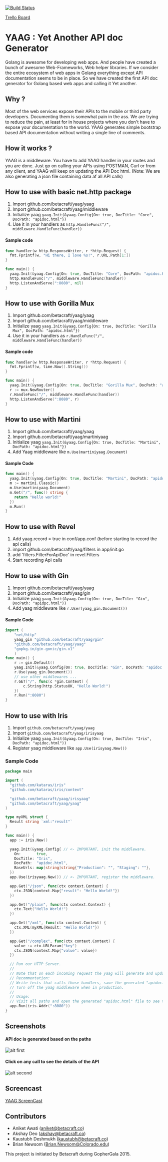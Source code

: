 [![Build Status](https://travis-ci.org/betacraft/yaag.svg)](https://travis-ci.org/betacraft/yaag)

[Trello Board](https://trello.com/b/jCZlTsNj/yaag)

# YAAG : Yet Another API doc Generator

Golang is awesome for developing web apps. And people have created a bunch of awesome Web-Frameworks, Web helper libraries. If we consider the entire ecosystem of web apps in Golang everything except API documentation seems to be in place. So we have created the first API doc generator for Golang based web apps and calling it Yet another.

## Why ?

Most of the web services expose their APIs to the mobile or third party developers. Documenting them is somewhat pain in the ass. We are trying to reduce the pain, at least for in house projects where you don't have to expose your documentation to the world. YAAG generates simple bootstrap based API documentation without writing a single line of comments.

## How it works ?

YAAG is a middleware. You have to add YAAG handler in your routes and you are done. Just go on calling your APIs using POSTMAN, Curl or from any client, and YAAG will keep on updating the API Doc html. (Note: We are also generating a json file containing data af all API calls)

## How to use with basic net.http package

1. Import github.com/betacraft/yaag/yaag
2. Import github.com/betacraft/yaag/middleware
3. Initialize yaag ```yaag.Init(&yaag.Config{On: true, DocTitle: "Core", DocPath: "apidoc.html"})```
4. Use it in your handlers as ```http.HandleFunc("/", middleware.HandleFunc(handler))```

#### Sample code

```go
func handler(w http.ResponseWriter, r *http.Request) {
  fmt.Fprintf(w, "Hi there, I love %s!", r.URL.Path[1:])
}

func main() {
  yaag.Init(&yaag.Config{On: true, DocTitle: "Core", DocPath: "apidoc.html", BaseUrls : map[string]string{"Production":"","Staging":""} })
  http.HandleFunc("/", middleware.HandleFunc(handler))
  http.ListenAndServe(":8080", nil)
}
```

## How to use with Gorilla Mux
1. Import github.com/betacraft/yaag/yaag
2. Import github.com/betacraft/yaag/middleware
3. Initialize yaag ```yaag.Init(&yaag.Config{On: true, DocTitle: "Gorilla Mux", DocPath: "apidoc.html"})```
4. Use it in your handlers as ```r.HandleFunc("/", middleware.HandleFunc(handler))```

#### Sample code

```go
func handler(w http.ResponseWriter, r *http.Request) {
  fmt.Fprintf(w, time.Now().String())
}

func main() {
  yaag.Init(&yaag.Config{On: true, DocTitle: "Gorilla Mux", DocPath: "apidoc.html"})
  r := mux.NewRouter()
  r.HandleFunc("/", middleware.HandleFunc(handler)) 
  http.ListenAndServe(":8080", r)
}
```

## How to use with Martini

1. Import github.com/betacraft/yaag/yaag
2. Import github.com/betacraft/yaag/martiniyaag
3. Initialize yaag ```yaag.Init(&yaag.Config{On: true, DocTitle: "Martini", DocPath: "apidoc.html"})```
4. Add Yaag middleware like ```m.Use(martiniyaag.Document)```

#### Sample Code

```go
func main() {
  yaag.Init(&yaag.Config{On: true, DocTitle: "Martini", DocPath: "apidoc.html"})
  m := martini.Classic()
  m.Use(martiniyaag.Document)
  m.Get("/", func() string {
    return "Hello world!"
  })
  m.Run()
}
```

## How to use with Revel

1. Add yaag.record = true in conf/app.conf (before starting to record the api calls)
2. import github.com/betacraft/yaag/filters in app/init.go
3. add 'filters.FilterForApiDoc' in revel.Filters
4. Start recording Api calls

## How to use with Gin

1. Import github.com/betacraft/yaag/yaag
2. Import github.com/betacraft/yaag/gin
3. Initialize yaag ```yaag.Init(&yaag.Config(On: true, DocTile: "Gin", DocPath: "apidpc.html"))```
4. Add yaag middleware like ```r.User(yaag_gin.Document())```

#### Sample Code

```go
import (
    "net/http"
    yaag_gin "github.com/betacraft/yaag/gin"
    "github.com/betacraft/yaag/yaag"
    "gopkg.in/gin-gonic/gin.v1"
    )
func main() {
    r := gin.Default()
    yaag.Init(&yaag.Config{On: true, DocTitle: "Gin", DocPath: "apidoc.html", BaseUrls: map[string]string{"Production": "", "Staging": ""}})
    r.Use(yaag_gin.Document())
    // use other middlewares ...
    r.GET("/", func(c *gin.Context) {
        c.String(http.StatusOK, "Hello World!")
    })
    r.Run(":8080")
}
```

## How to use with Iris

1. Import `github.com/betacraft/yaag/yaag`
2. Import `github.com/betacraft/yaag/irisyaag`
3. Initialize yaag `yaag.Init(&yaag.Config(On: true, DocTile: "Iris", DocPath: "apidoc.html"))`
4. Register yaag middleware like `app.Use(irisyaag.New())`

### Sample Code

```go
package main

import (
  "github.com/kataras/iris"
  "github.com/kataras/iris/context"

  "github.com/betacraft/yaag/irisyaag"
  "github.com/betacraft/yaag/yaag"
)

type myXML struct {
  Result string `xml:"result"`
}

func main() {
  app := iris.New()

  yaag.Init(&yaag.Config{ // <- IMPORTANT, init the middleware.
    On:       true,
    DocTitle: "Iris",
    DocPath:  "apidoc.html",
    BaseUrls: map[string]string{"Production": "", "Staging": ""},
  })
  app.Use(irisyaag.New()) // <- IMPORTANT, register the middleware.

  app.Get("/json", func(ctx context.Context) {
    ctx.JSON(context.Map{"result": "Hello World!"})
  })

  app.Get("/plain", func(ctx context.Context) {
    ctx.Text("Hello World!")
  })

  app.Get("/xml", func(ctx context.Context) {
    ctx.XML(myXML{Result: "Hello World!"})
  })

  app.Get("/complex", func(ctx context.Context) {
    value := ctx.URLParam("key")
    ctx.JSON(context.Map{"value": value})
  })

  // Run our HTTP Server.
  //
  // Note that on each incoming request the yaag will generate and update the "apidoc.html".
  // Recommentation:
  // Write tests that calls those handlers, save the generated "apidoc.html".
  // Turn off the yaag middleware when in production.
  //
  // Usage:
  // Visit all paths and open the generated "apidoc.html" file to see the API's automated docs.
  app.Run(iris.Addr(":8080"))
}
```

## Screenshots

#### API doc is generated based on the paths
![alt first](https://raw.github.com/betacraft/yaag/master/1.png)
#### Click on any call to see the details of the API
![alt second](https://raw.github.com/betacraft/yaag/master/2.png)

## Screencast

[YAAG ScreenCast](https://www.youtube.com/watch?v=dQWXxJn6_iE&feature=youtu.be)

## Contributors 

* Aniket Awati (aniket@betacraft.co)
* Akshay Deo (akshay@betacraft.co)
* Kaustubh Deshmukh (kaustubh@betacraft.co)
* Brian Newsom (Brian.Newsom@Colorado.edu)

This project is initiated by Betacraft during GopherGala 2015.
